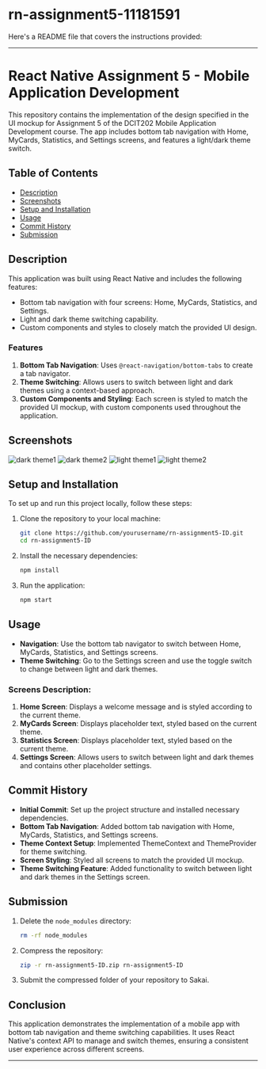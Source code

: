 # rn-assignment5-11181591
Here's a README file that covers the instructions provided:

---

# React Native Assignment 5 - Mobile Application Development

This repository contains the implementation of the design specified in the UI mockup for Assignment 5 of the DCIT202 Mobile Application Development course. The app includes bottom tab navigation with Home, MyCards, Statistics, and Settings screens, and features a light/dark theme switch.

## Table of Contents
- [Description](#description)
- [Screenshots](#screenshots)
- [Setup and Installation](#setup-and-installation)
- [Usage](#usage)
- [Commit History](#commit-history)
- [Submission](#submission)

## Description
This application was built using React Native and includes the following features:
- Bottom tab navigation with four screens: Home, MyCards, Statistics, and Settings.
- Light and dark theme switching capability.
- Custom components and styles to closely match the provided UI design.

### Features
1. **Bottom Tab Navigation**: Uses `@react-navigation/bottom-tabs` to create a tab navigator.
2. **Theme Switching**: Allows users to switch between light and dark themes using a context-based approach.
3. **Custom Components and Styling**: Each screen is styled to match the provided UI mockup, with custom components used throughout the application.

## Screenshots
![dark theme1](ss1.jpeg)
![dark theme2](ss2.jpeg)
![light theme1](ss3.jpeg)
![light theme2](ss4.jpeg)

## Setup and Installation
To set up and run this project locally, follow these steps:

1. Clone the repository to your local machine:
    ```bash
    git clone https://github.com/yourusername/rn-assignment5-ID.git
    cd rn-assignment5-ID
    ```

2. Install the necessary dependencies:
    ```bash
    npm install
    ```

3. Run the application:
    ```bash
    npm start
    ```

## Usage
- **Navigation**: Use the bottom tab navigator to switch between Home, MyCards, Statistics, and Settings screens.
- **Theme Switching**: Go to the Settings screen and use the toggle switch to change between light and dark themes.

### Screens Description:
1. **Home Screen**: Displays a welcome message and is styled according to the current theme.
2. **MyCards Screen**: Displays placeholder text, styled based on the current theme.
3. **Statistics Screen**: Displays placeholder text, styled based on the current theme.
4. **Settings Screen**: Allows users to switch between light and dark themes and contains other placeholder settings.

## Commit History
- **Initial Commit**: Set up the project structure and installed necessary dependencies.
- **Bottom Tab Navigation**: Added bottom tab navigation with Home, MyCards, Statistics, and Settings screens.
- **Theme Context Setup**: Implemented ThemeContext and ThemeProvider for theme switching.
- **Screen Styling**: Styled all screens to match the provided UI mockup.
- **Theme Switching Feature**: Added functionality to switch between light and dark themes in the Settings screen.

## Submission
1. Delete the `node_modules` directory:
    ```bash
    rm -rf node_modules
    ```

2. Compress the repository:
    ```bash
    zip -r rn-assignment5-ID.zip rn-assignment5-ID
    ```

3. Submit the compressed folder of your repository to Sakai.

## Conclusion
This application demonstrates the implementation of a mobile app with bottom tab navigation and theme switching capabilities. It uses React Native's context API to manage and switch themes, ensuring a consistent user experience across different screens.

---

